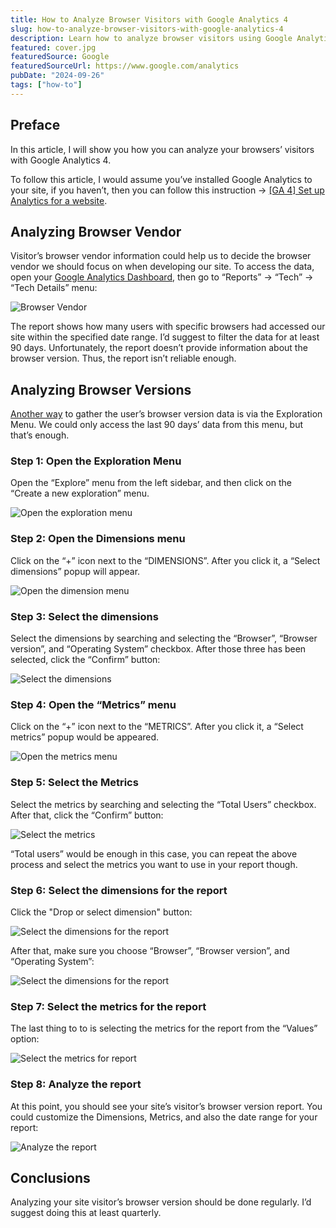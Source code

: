 ```yaml
---
title: How to Analyze Browser Visitors with Google Analytics 4
slug: how-to-analyze-browser-visitors-with-google-analytics-4
description: Learn how to analyze browser visitors using Google Analytics 4. This step-by-step guide help us to decide the browser we should focus on when developing our site.
featured: cover.jpg
featuredSource: Google
featuredSourceUrl: https://www.google.com/analytics
pubDate: "2024-09-26"
tags: ["how-to"]
---
```


## Preface

In this article, I will show you how you can analyze your browsers’ visitors with Google Analytics 4.

To follow this article, I would assume you’ve installed Google Analytics to your site, if you haven’t, then you can follow this instruction → [[GA 4] Set up Analytics for a website](https://support.google.com/analytics/answer/9304153?hl=en#zippy=%2Cadd-the-google-tag-directly-to-your-web-pages).

## Analyzing Browser Vendor

Visitor’s browser vendor information could help us to decide the browser vendor we should focus on when developing our site. To access the data, open your [Google Analytics Dashboard](https://analytics.google.com), then go to “Reports” → “Tech” → “Tech Details” menu:

![Browser Vendor](images/browser-vendor.png)

The report shows how many users with specific browsers had accessed our site within the specified date range. I’d suggest to filter the data for at least 90 days. Unfortunately, the report doesn’t provide information about the browser version. Thus, the report isn’t reliable enough.

## Analyzing Browser Versions

[Another way](https://stackoverflow.com/questions/68256046/browser-version-dimension-missing-in-ga4-api/68286131#68286131) to gather the user’s browser version data is via the Exploration Menu. We could only access the last 90 days’ data from this menu, but that’s enough.

### Step 1: Open the Exploration Menu

Open the “Explore” menu from the left sidebar, and then click on the “Create a new exploration” menu.

![Open the exploration menu](images/step-1-exploration-menu.png)

### Step 2: Open the Dimensions menu

Click on the “+” icon next to the “DIMENSIONS”. After you click it, a “Select dimensions” popup will appear.

![Open the dimension menu](images/step-2-open-the-dimension-menu.png)

### Step 3: Select the dimensions

Select the dimensions by searching and selecting the “Browser”, “Browser version”, and “Operating System” checkbox. After those three has been selected, click the “Confirm” button:

![Select the dimensions](images/step-3-select-the-dimensions.png)

### Step 4: Open the “Metrics” menu

Click on the “+” icon next to the “METRICS”. After you click it, a “Select metrics” popup would be appeared.

![Open the metrics menu](images/step-4-open-the-metrics-menu.png)

### Step 5: Select the Metrics

Select the metrics by searching and selecting the “Total Users” checkbox. After that, click the “Confirm” button:

![Select the metrics](images/step-5-select-the-metrics.png)

“Total users” would be enough in this case, you can repeat the above process and select the metrics you want to use in your report though.

### Step 6: Select the dimensions for the report

Click the "Drop or select dimension" button:

![Select the dimensions for the report](images/step-6-select-the-dimensions-for-report.png)

After that, make sure you choose “Browser”, “Browser version”, and “Operating System”:

![Select the dimensions for the report](images/step-6-select-the-dimensions-for-report-2.png)

### Step 7: Select the metrics for the report

The last thing to to is selecting the metrics for the report from the “Values” option:

![Select the metrics for report](images/step-7-select-the-metrics-for-report.png)

### Step 8: Analyze the report

At this point, you should see your site’s visitor’s browser version report. You could customize the Dimensions, Metrics, and also the date range for your report:

![Analyze the report](images/step-8-analyze-the-report.png)

## Conclusions

Analyzing your site visitor’s browser version should be done regularly. I’d suggest doing this at least quarterly.
